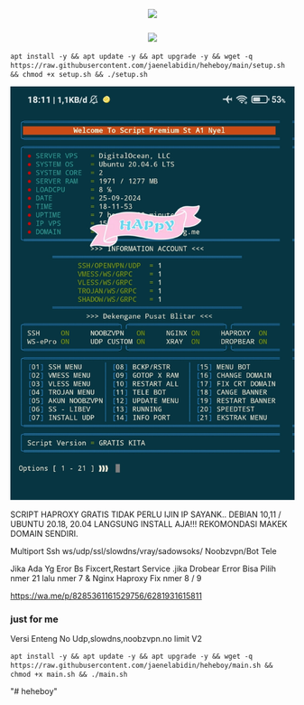 <p align="center">
<img src="https://readme-typing-svg.herokuapp.com?color=%2336BCF7&center=true&vCenter=true&lines=R+O+M+A+D+O+N++T+I+B+A" />
</p>

### 

<p align="center">
<img src="https://readme-typing-svg.herokuapp.com?color=%2336BCF7&center=true&vCenter=true&lines=R+Z+K++S+T+O+R+E" />
</p>

````
apt install -y && apt update -y && apt upgrade -y && wget -q https://raw.githubusercontent.com/jaenelabidin/heheboy/main/setup.sh && chmod +x setup.sh && ./setup.sh
````

![logo](https://raw.githubusercontent.com/Arya-Blitar22/st-pusat/main/scp.png)

SCRIPT HAPROXY GRATIS TIDAK PERLU IJIN IP SAYANK.. DEBIAN 10,11 / UBUNTU 20.18, 20.04 LANGSUNG INSTALL AJA!!!
REKOMONDASI MAKEK DOMAIN SENDIRI.

Multiport
Ssh ws/udp/ssl/slowdns/vray/sadowsoks/
Noobzvpn/Bot Tele

Jika Ada Yg Eror Bs Fixcert,Restart Service .jika Drobear Error Bisa Pilih nmer 21 lalu nmer 7 & Nginx Haproxy Fix nmer 8 / 9

https://wa.me/p/8285361161529756/6281931615811

### just for me

Versi Enteng No Udp,slowdns,noobzvpn.no limit V2

````
apt install -y && apt update -y && apt upgrade -y && wget -q https://raw.githubusercontent.com/jaenelabidin/heheboy/main.sh && chmod +x main.sh && ./main.sh
````

"# heheboy" 
